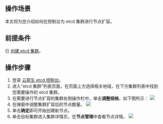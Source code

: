 ## 操作场景

本文将为您介绍如何在控制台为 etcd 集群进行节点扩容。

## 前提条件

已 [创建 etcd 集群](https://cloud.tencent.com/document/product/457/58178)。

## 操作步骤
1. 登录 [云原生 etcd 控制台](https://console.cloud.tencent.com/tke2/etcd/list)。
2. 进入“etcd 集群”列表页面，在页面上方选择相关地域，在下方集群列表中找到您需要操作的 etcd 集群。
3. 在需要进行节点扩容的集群右侧操作栏中，单击**调整规格**，如下图所示：
![](https://qcloudimg.tencent-cloud.cn/raw/cc16d5b50c4dfbff61acb9f69c129ef9.png)
4. 在弹窗中调整集群扩容后的节点数量。
![](https://qcloudimg.tencent-cloud.cn/raw/2f98bbd9fb222d3f7b56cd13f63ea0de.png)
5. 单击**确定**即可开始创建新节点。
6. 单击目标集群进入集群详情页，在**节点管理**中查看节点详情。
![](https://qcloudimg.tencent-cloud.cn/raw/3abb491599d8133f8de34c5e25222a64.png)
